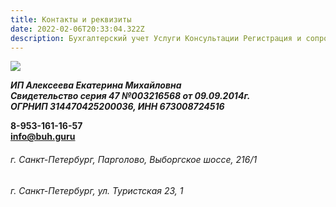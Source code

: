 ```yaml
---
title: Контакты и реквизиты
date: 2022-02-06T20:33:04.322Z
description: Бухгалтерский учет Услуги Консультации Регистрация и сопровождение бизнеса
---
```

![](http://buh.guru/wp-content/uploads/2015/04/foto-reklama1.jpg)



***ИП Алексеева Екатерина Михайловна***\
***Свидетельство серия 47 №003216568 от 09.09.2014г.***\
***ОГРНИП 314470425200036, ИНН 673008724516***

**8-953-161-16-57**\
**info@buh.guru**

###### *г. Санкт-Петербург, Парголово, Выборгское шоссе, 216/1*

###### *г. Санкт-Петербург, ул. Туристская 23, 1*